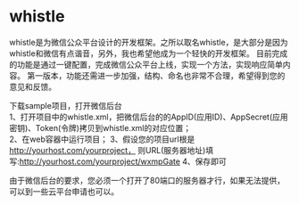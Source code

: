 whistle
=======
whistle是为微信公众平台设计的开发框架。之所以取名whistle，是大部分是因为whistle和微信有点谐音，另外，我也希望他成为一个轻快的开发框架。 目前完成的功能是通过一键配置，完成微信公众平台上线，实现一个方法，实现响应简单内容。 第一版本，功能还需进一步加强，结构、命名也非常不合理，希望得到您的意见和反馈。

下载sample项目，打开微信后台<br/>
1、打开项目中的whistle.xml，把微信后台的的AppID(应用ID)、AppSecret(应用密钥)、Token(令牌)拷贝到whistle.xml的对应位置；<br/>
2、在web容器中运行项目；
3、假设您的项目url根是 http://yourhost.com/yourproject， 则URL(服务器地址)填写:http://yourhost.com/yourproject/wxmpGate
4、保存即可

由于微信后台的要求，您必须一个打开了80端口的服务器才行，如果无法提供，可以到一些云平台申请也可以。
